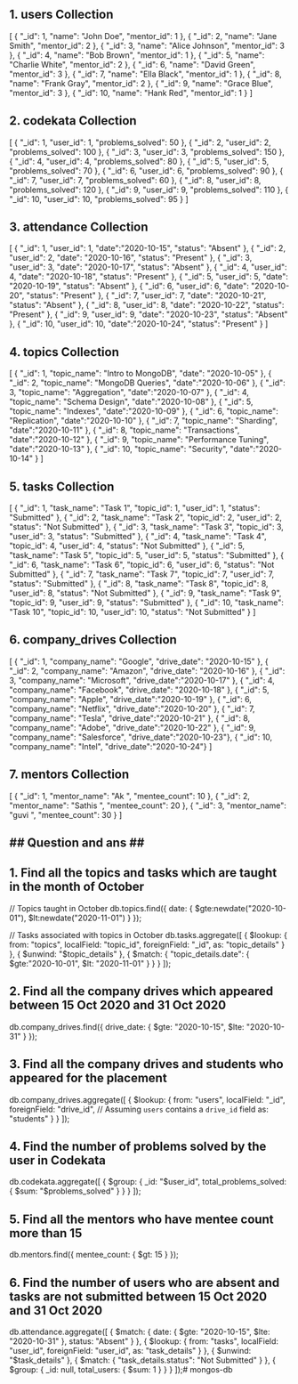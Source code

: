 ## 1. users Collection
[
    { "_id": 1, "name": "John Doe", "mentor_id": 1 },
    { "_id": 2, "name": "Jane Smith", "mentor_id": 2 },
    { "_id": 3, "name": "Alice Johnson", "mentor_id": 3 },
    { "_id": 4, "name": "Bob Brown", "mentor_id": 1 },
    { "_id": 5, "name": "Charlie White", "mentor_id": 2 },
    { "_id": 6, "name": "David Green", "mentor_id": 3 },
    { "_id": 7, "name": "Ella Black", "mentor_id": 1 },
    { "_id": 8, "name": "Frank Gray", "mentor_id": 2 },
    { "_id": 9, "name": "Grace Blue", "mentor_id": 3 },
    { "_id": 10, "name": "Hank Red", "mentor_id": 1 }
]

## 2. codekata Collection

[
    { "_id": 1, "user_id": 1, "problems_solved": 50 },
    { "_id": 2, "user_id": 2, "problems_solved": 100 },
    { "_id": 3, "user_id": 3, "problems_solved": 150 },
    { "_id": 4, "user_id": 4, "problems_solved": 80 },
    { "_id": 5, "user_id": 5, "problems_solved": 70 },
    { "_id": 6, "user_id": 6, "problems_solved": 90 },
    { "_id": 7, "user_id": 7, "problems_solved": 60 },
    { "_id": 8, "user_id": 8, "problems_solved": 120 },
    { "_id": 9, "user_id": 9, "problems_solved": 110 },
    { "_id": 10, "user_id": 10, "problems_solved": 95 }
]

## 3. attendance Collection

[
    { "_id": 1, "user_id": 1, "date":"2020-10-15", "status": "Absent" },
    { "_id": 2, "user_id": 2, "date": "2020-10-16", "status": "Present" },
    { "_id": 3, "user_id": 3, "date": "2020-10-17", "status": "Absent" },
    { "_id": 4, "user_id": 4, "date": "2020-10-18", "status": "Present" },
    { "_id": 5, "user_id": 5, "date": "2020-10-19", "status": "Absent" },
    { "_id": 6, "user_id": 6, "date": "2020-10-20", "status": "Present" },
    { "_id": 7, "user_id": 7, "date": "2020-10-21", "status": "Absent" },
    { "_id": 8, "user_id": 8, "date": "2020-10-22", "status": "Present" },
    { "_id": 9, "user_id": 9, "date": "2020-10-23", "status": "Absent" },
    { "_id": 10, "user_id": 10, "date":"2020-10-24", "status": "Present" }
]
## 4. topics Collection
[
    { "_id": 1, "topic_name": "Intro to MongoDB", "date": "2020-10-05" },
    { "_id": 2, "topic_name": "MongoDB Queries", "date":"2020-10-06" },
    { "_id": 3, "topic_name": "Aggregation", "date":"2020-10-07" },
    { "_id": 4, "topic_name": "Schema Design", "date":"2020-10-08" },
    { "_id": 5, "topic_name": "Indexes", "date":"2020-10-09" },
    { "_id": 6, "topic_name": "Replication", "date":"2020-10-10" },
    { "_id": 7, "topic_name": "Sharding", "date":"2020-10-11" },
    { "_id": 8, "topic_name": "Transactions", "date":"2020-10-12" },
    { "_id": 9, "topic_name": "Performance Tuning", "date":"2020-10-13" },
    { "_id": 10, "topic_name": "Security", "date":"2020-10-14" }
]
## 5. tasks Collection
[
    { "_id": 1, "task_name": "Task 1", "topic_id": 1, "user_id": 1, "status": "Submitted" },
    { "_id": 2, "task_name": "Task 2", "topic_id": 2, "user_id": 2, "status": "Not Submitted" },
    { "_id": 3, "task_name": "Task 3", "topic_id": 3, "user_id": 3, "status": "Submitted" },
    { "_id": 4, "task_name": "Task 4", "topic_id": 4, "user_id": 4, "status": "Not Submitted" },
    { "_id": 5, "task_name": "Task 5", "topic_id": 5, "user_id": 5, "status": "Submitted" },
    { "_id": 6, "task_name": "Task 6", "topic_id": 6, "user_id": 6, "status": "Not Submitted" },
    { "_id": 7, "task_name": "Task 7", "topic_id": 7, "user_id": 7, "status": "Submitted" },
    { "_id": 8, "task_name": "Task 8", "topic_id": 8, "user_id": 8, "status": "Not Submitted" },
    { "_id": 9, "task_name": "Task 9", "topic_id": 9, "user_id": 9, "status": "Submitted" },
    { "_id": 10, "task_name": "Task 10", "topic_id": 10, "user_id": 10, "status": "Not Submitted" }
]
## 6. company_drives Collection
[
    { "_id": 1, "company_name": "Google", "drive_date": "2020-10-15" },
    { "_id": 2, "company_name": "Amazon", "drive_date": "2020-10-16" },
    { "_id": 3, "company_name": "Microsoft", "drive_date":"2020-10-17" },
    { "_id": 4, "company_name": "Facebook", "drive_date": "2020-10-18" },
    { "_id": 5, "company_name": "Apple", "drive_date":"2020-10-19" },
    { "_id": 6, "company_name": "Netflix", "drive_date":"2020-10-20" },
    { "_id": 7, "company_name": "Tesla", "drive_date":"2020-10-21" },
    { "_id": 8, "company_name": "Adobe", "drive_date":"2020-10-22" },
    { "_id": 9, "company_name": "Salesforce", "drive_date":"2020-10-23"},
    { "_id": 10, "company_name": "Intel", "drive_date":"2020-10-24"}
]
## 7. mentors Collection
[
    { "_id": 1, "mentor_name": "Ak ", "mentee_count": 10 },
    { "_id": 2, "mentor_name": "Sathis ", "mentee_count": 20 },
    { "_id": 3, "mentor_name": "guvi ", "mentee_count": 30 }
]


## ## Question and ans ## ##

## 1. Find all the topics and tasks which are taught in the month of October
// Topics taught in October
db.topics.find({
    date: {
        $gte:newdate("2020-10-01"),
        $lt:newdate("2020-11-01")
    }
});

// Tasks associated with topics in October
db.tasks.aggregate([
    {
        $lookup: {
            from: "topics",
            localField: "topic_id",
            foreignField: "_id",
            as: "topic_details"
        }
    },
    {
        $unwind: "$topic_details"
    },
    {
        $match: {
            "topic_details.date": {
                $gte:"2020-10-01",
                $lt: "2020-11-01"
            }
        }
    }
]);
## 2. Find all the company drives which appeared between 15 Oct 2020 and 31 Oct 2020

db.company_drives.find({
    drive_date: {
        $gte: "2020-10-15",
        $lte: "2020-10-31"
    }
});

## 3. Find all the company drives and students who appeared for the placement
db.company_drives.aggregate([
    {
        $lookup: {
            from: "users",
            localField: "_id",
            foreignField: "drive_id", // Assuming `users` contains a `drive_id` field
            as: "students"
        }
    }
]);
## 4. Find the number of problems solved by the user in Codekata
db.codekata.aggregate([
    {
        $group: {
            _id: "$user_id",
            total_problems_solved: { $sum: "$problems_solved" }
        }
    }
]);
## 5. Find all the mentors who have mentee count more than 15
db.mentors.find({
    mentee_count: { $gt: 15 }
});
## 6. Find the number of users who are absent and tasks are not submitted between 15 Oct 2020 and 31 Oct 2020
db.attendance.aggregate([
    {
        $match: {
            date: {
                $gte: "2020-10-15",
                $lte: "2020-10-31"
            },
            status: "Absent"
        }
    },
    {
        $lookup: {
            from: "tasks",
            localField: "user_id",
            foreignField: "user_id",
            as: "task_details"
        }
    },
    {
        $unwind: "$task_details"
    },
    {
        $match: {
            "task_details.status": "Not Submitted"
        }
    },
    {
        $group: {
            _id: null,
            total_users: { $sum: 1 }
        }
    }
]);# mongos-db
